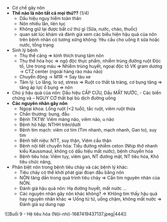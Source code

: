 - Cơ chế gây nôn
- **Thế nào là nôn tất cả mọi thứ??** (1/4)
	- Dấu hiệu nguy hiểm toàn thân
	- Nôn nhiều lần, liên tục
	- Không giữ lại được bất cứ thứ gì (Sữa, nước, cháo, thuốc)
	- quan sát lúc khám và đánh giá xem các biểu hiện hậu quả của nôn trên bệnh nhân có tương xứng không: Yêu cầu cho uống ít sữa hoặc nước, tổng trạng
- Sinh lý bệnh
	- Thụ thể căng => kính thích trung tâm nôn
	- Thụ thể hóa học => ngộ độc thực phẩm, nhiễm trùng đường ruột
	Độc tố, Ure trong máu => Nhiễm trùng huyết, ngoại độc tố VK gram dương -> CTZ center (ngoài hàng rào máu não)
	- Chuyển động -> M1R -> Say tàu xe
	- Tâm lý: Lo lắng, lo sợ, stress
	=> Ruột co thắt tá tràng, cơ bụng tăng => tăng áp lực ổ bụng => nôn
- Chú ý hậu quả của nôn: Dấu hiệu CẤP CỨU, Dấu MẤT NƯỚC, - Các biến chứng và – NGUY CƠ thất bại bù dịch đường uống
- **Các nguyên nhân gây nôn**
	- Ngoại khoa: Lồng ruột (<2 tuổi), tắc ruột, viêm ruột thừa
	- Chấn thương: bụng, đầu
	- Bệnh TKTW: Viêm màng não, viêm não, u não
	- Bệnh hô hấp: NTHH trên/dưới
	- Bệnh tim mạch: viêm cơ tim (Tim nhanh, mạch nhanh, Gan to), suy tim
	- Bệnh tiết niệu: NTT, suy thận, Viêm cầu thận
	- Bệnh nội tiết chuyển hóa: Tiểu đường nhiễm ceton (Nhịp thở nhanh kiểu Kaussmaul, không có dấu hiệu mất nước), bệnh chuyển hóa
	- Bệnh tiêu hóa: Viêm tụy, viêm gan, NT đường mật, NT tiêu hóa, Khó tiêu chức năng,
- Phân biệt nôn trong bệnh tiêu chảy và các bệnh lý khác:
	- Tiêu chảy có thể khởi phát giai đoạn đầu bằng nôn
	- NÔN tăng dần trong quá trình tiêu chảy
	=> Cần tìm nguyên nhân của NÔN.
	- Đánh giá hậu quả nôn: Hạ đường huyết, mất nước …
	- Các nguyên nhân gây nôn khác không?
	=> KHông tìm thấy hậu quả hay nguyên nhân khác
	=> Uống từ từ, uống chậm, không mất nước => Đánh giá sự dung nạp

![[Buổi 9 - Hệ tiêu hóa (Nội-nhi)-1687419437137.jpeg|444]]